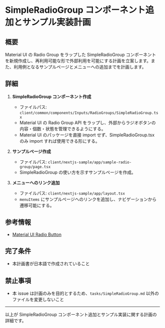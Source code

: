 # SimpleRadioGroup コンポーネント追加とサンプル実装計画

## 概要
Material UI の Radio Group をラップした SimpleRadioGroup コンポーネントを新規作成し、再利用可能な形で外部利用を可能にする計画を立案します。また、利用例となるサンプルページとメニューへの追加までを計画します。

## 詳細

1. **SimpleRadioGroup コンポーネント作成**
   - ファイルパス: `client/common/components/Inputs/RadioGroups/SimpleRadioGroup.tsx`
   - Material UI の Radio Group API をラップし、外部からラジオボタンの内容・個数・状態を管理できるようにする。
   - Material UI のパッケージを直接 import せず、SimpleRadioGroup.tsx のみ import すれば使用できる形にする。

2. **サンプルページ作成**
   - ファイルパス: `client/nextjs-sample/app/sample-radio-group/page.tsx`
   - SimpleRadioGroup の使い方を示すサンプルページを作成。

3. **メニューへのリンク追加**
   - ファイルパス: `client/nextjs-sample/app/layout.tsx`
   - `menuItems` にサンプルページへのリンクを追加し、ナビゲーションから遷移可能にする。

## 参考情報
- [Material UI Radio Button](https://mui.com/material-ui/react-radio-button/)

## 完了条件
- 本計画書が日本語で作成されていること

## 禁止事項
- 本 issue は計画のみを目的とするため、`tasks/SimpleRadioGroup.md` 以外のファイルを変更しないこと

---

以上が SimpleRadioGroup コンポーネント追加とサンプル実装に関する計画の詳細です。
